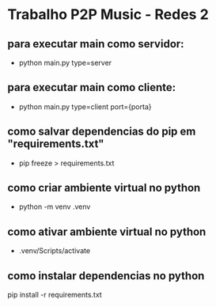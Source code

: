 # Trabalho P2P Music - Redes 2

## para executar main como servidor:
* python main.py type=server

## para executar main como cliente:
* python main.py type=client port={porta}

## como salvar dependencias do pip em "requirements.txt"
* pip freeze > requirements.txt

## como criar ambiente virtual no python
* python -m venv .venv

## como ativar ambiente virtual no python
* .venv/Scripts/activate

## como instalar dependencias no python
pip install -r requirements.txt
